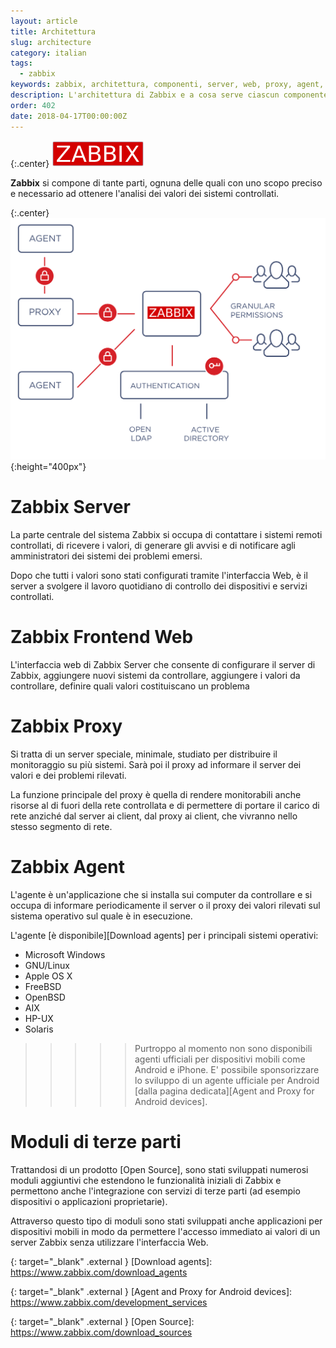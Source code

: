 ```yaml
---
layout: article
title: Architettura
slug: architecture
category: italian
tags:
  - zabbix
keywords: zabbix, architettura, componenti, server, web, proxy, agent, client
description: L'architettura di Zabbix e a cosa serve ciascun componente di Zabbix.
order: 402
date: 2018-04-17T00:00:00Z
---
```


{:.center}
![Metrics](/resources/articles/zabbix/logo.png)

**Zabbix** si compone di tante parti, ognuna delle quali con uno scopo preciso e
necessario ad ottenere l'analisi dei valori dei sistemi controllati.

{:.center}
![Components](/resources/articles/zabbix/security_authentication.svg){:height="400px"}

# Zabbix Server

La parte centrale del sistema Zabbix si occupa di contattare i sistemi remoti
controllati, di ricevere i valori, di generare gli avvisi e di notificare agli
amministratori dei sistemi dei problemi emersi.

Dopo che tutti i valori sono stati configurati tramite l'interfaccia Web, è il
server a svolgere il lavoro quotidiano di controllo dei dispositivi e servizi
controllati.

# Zabbix Frontend Web

L'interfaccia web di Zabbix Server che consente di configurare il server di
Zabbix, aggiungere nuovi sistemi da controllare, aggiungere i valori da
controllare, definire quali valori costituiscano un problema

# Zabbix Proxy

Si tratta di un server speciale, minimale, studiato per distribuire il
monitoraggio su più sistemi. Sarà poi il proxy ad informare il server dei
valori e dei problemi rilevati.

La funzione principale del proxy è quella di rendere monitorabili anche risorse
al di fuori della rete controllata e di permettere di portare il carico di rete
anziché dal server ai client, dal proxy ai client, che vivranno nello stesso
segmento di rete.

# Zabbix Agent

L'agente è un'applicazione che si installa sui computer da controllare e si
occupa di informare periodicamente il server o il proxy dei valori rilevati sul
sistema operativo sul quale è in esecuzione.

L'agente [è disponibile][Download agents] per i principali sistemi operativi:

- Microsoft Windows
- GNU/Linux
- Apple OS X
- FreeBSD
- OpenBSD
- AIX
- HP-UX
- Solaris

>>>>> Purtroppo al momento non sono disponibili agenti ufficiali per dispositivi
mobili come Android e iPhone. E' possibile sponsorizzare lo sviluppo di un
agente ufficiale per Android
[dalla pagina dedicata][Agent and Proxy for Android devices].

# Moduli di terze parti

Trattandosi di un prodotto [Open Source], sono stati sviluppati numerosi moduli
aggiuntivi che estendono le funzionalità iniziali di Zabbix e permettono anche
l'integrazione con servizi di terze parti (ad esempio dispositivi o applicazioni
proprietarie).

Attraverso questo tipo di moduli sono stati sviluppati anche applicazioni per
dispositivi mobili in modo da permettere l'accesso immediato ai valori di un
server Zabbix senza utilizzare l'interfaccia Web.


{: target="_blank" .external }
[Download agents]: https://www.zabbix.com/download_agents

{: target="_blank" .external }
[Agent and Proxy for Android devices]: https://www.zabbix.com/development_services

{: target="_blank" .external }
[Open Source]: https://www.zabbix.com/download_sources
